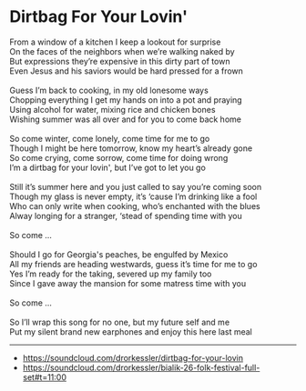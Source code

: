# Dirtbag For Your Lovin'

From a window of a kitchen I keep a lookout for surprise\
On the faces of the neighbors when we’re walking naked by\
But expressions they’re expensive in this dirty part of town\
Even Jesus and his saviors would be hard pressed for a frown\
\
Guess I’m back to cooking, in my old lonesome ways\
Chopping everything I get my hands on into a pot and praying\
Using alcohol for water, mixing rice and chicken bones\
Wishing summer was all over and for you to come back home\
\
So come winter, come lonely, come time for me to go\
Though I might be here tomorrow, know my heart’s already gone\
So come crying, come sorrow, come time for doing wrong\
I’m a dirtbag for your lovin', but I’ve got to let you go\
\
Still it’s summer here and you just called to say you’re coming soon\
Though my glass is never empty, it’s ‘cause I’m drinking like a fool\
Who can only write when cooking, who’s enchanted with the blues\
Alway longing for a stranger, ‘stead of spending time with you\
\
So come …\
\
Should I go for Georgia's peaches, be engulfed by Mexico\
All my friends are heading westwards, guess it’s time for me to go\
Yes I’m ready for the taking, severed up my family too\
Since I gave away the mansion for some matress time with you\
\
So come …\
\
So I’ll wrap this song for no one, but my future self and me\
Put my silent brand new earphones and enjoy this here last meal

---
- https://soundcloud.com/drorkessler/dirtbag-for-your-lovin
- https://soundcloud.com/drorkessler/bialik-26-folk-festival-full-set#t=11:00
